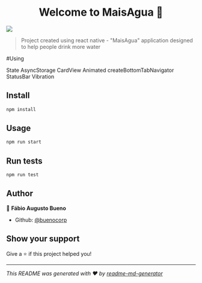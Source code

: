 <h1 align="center">Welcome to MaisAgua 👋</h1>
<p>
  <img src="https://img.shields.io/badge/version-1.0.0-blue.svg?cacheSeconds=2592000" />
</p>

> Project created using react native - "MaisAgua" application designed to help people drink more water

#Using

State
AsyncStorage
CardView
Animated
createBottomTabNavigator
StatusBar
Vibration

## Install

```sh
npm install
```

## Usage

```sh
npm run start
```

## Run tests

```sh
npm run test
```

## Author

👤 **Fábio Augusto Bueno**

* Github: [@buenocorp](https://github.com/buenocorp)

## Show your support

Give a ⭐️ if this project helped you!

***
_This README was generated with ❤️ by [readme-md-generator](https://github.com/kefranabg/readme-md-generator)_